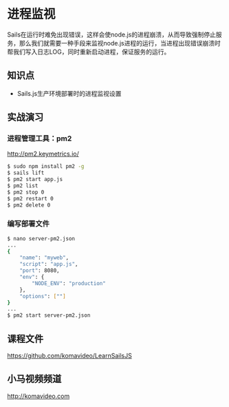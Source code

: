 进程监视
=======

Sails在运行时难免出现错误，这样会使node.js的进程崩溃，从而导致强制停止服务，那么我们就需要一种手段来监视node.js进程的运行，当进程出现错误崩溃时帮我们写入日志LOG，同时重新启动进程，保证服务的运行。

## 知识点

* Sails.js生产环境部署时的进程监视设置

## 实战演习

### 进程管理工具：pm2

http://pm2.keymetrics.io/

~~~bash
$ sudo npm install pm2 -g
$ sails lift
$ pm2 start app.js
$ pm2 list
$ pm2 stop 0
$ pm2 restart 0
$ pm2 delete 0
~~~

### 编写部署文件

~~~bash
$ nano server-pm2.json
...
{
    "name": "myweb",
    "script": "app.js",
    "port": 8080,
    "env": {
        "NODE_ENV": "production"
    },
    "options": [""]
}
...
$ pm2 start server-pm2.json
~~~

## 课程文件

https://github.com/komavideo/LearnSailsJS

## 小马视频频道

http://komavideo.com

